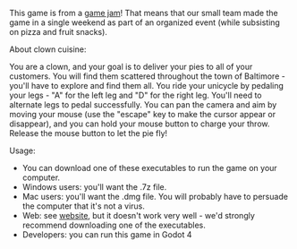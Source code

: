 This game is from a [game jam](https://globalgamejam.org/games/2024/clown-cuisine-9)! That means that our small team made the game in a single weekend as part of an organized event (while subsisting on pizza and fruit snacks).

About clown cuisine:

You are a clown, and your goal is to deliver your pies to all of your customers. You will find them scattered throughout the town of Baltimore - you'll have to explore and find them all. You ride your unicycle by pedaling your legs - "A" for the left leg and "D" for the right leg. You'll need to alternate legs to pedal successfully. You can pan the camera and aim by moving your mouse (use the "escape" key to make the cursor appear or disappear), and you can hold your mouse button to charge your throw. Release the mouse button to let the pie fly!

Usage:
* You can download one of these executables to run the game on your computer.
* Windows users: you'll want the .7z file.
* Mac users: you'll want the .dmg file. You will probably have to persuade the computer that it's not a virus.
* Web: see [website](https://pgh.gumbo.systems/clown-cuisine/), but it doesn't work very well - we'd strongly recommend downloading one of the executables.
* Developers: you can run this game in Godot 4

